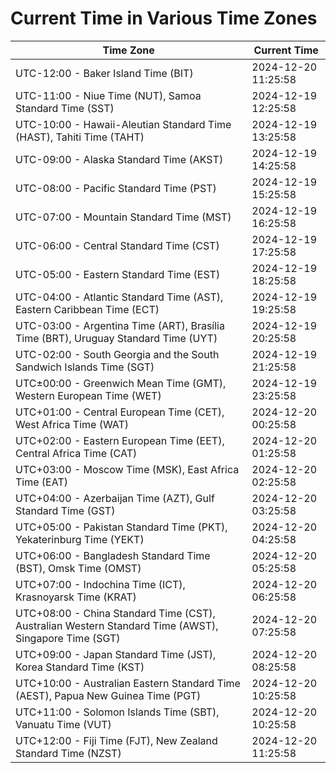 # Current Time in Various Time Zones

| Time Zone | Current Time |
|-----------|--------------|
| UTC-12:00 - Baker Island Time (BIT) | 2024-12-20 11:25:58 |
| UTC-11:00 - Niue Time (NUT), Samoa Standard Time (SST) | 2024-12-19 12:25:58 |
| UTC-10:00 - Hawaii-Aleutian Standard Time (HAST), Tahiti Time (TAHT) | 2024-12-19 13:25:58 |
| UTC-09:00 - Alaska Standard Time (AKST) | 2024-12-19 14:25:58 |
| UTC-08:00 - Pacific Standard Time (PST) | 2024-12-19 15:25:58 |
| UTC-07:00 - Mountain Standard Time (MST) | 2024-12-19 16:25:58 |
| UTC-06:00 - Central Standard Time (CST) | 2024-12-19 17:25:58 |
| UTC-05:00 - Eastern Standard Time (EST) | 2024-12-19 18:25:58 |
| UTC-04:00 - Atlantic Standard Time (AST), Eastern Caribbean Time (ECT) | 2024-12-19 19:25:58 |
| UTC-03:00 - Argentina Time (ART), Brasília Time (BRT), Uruguay Standard Time (UYT) | 2024-12-19 20:25:58 |
| UTC-02:00 - South Georgia and the South Sandwich Islands Time (SGT) | 2024-12-19 21:25:58 |
| UTC±00:00 - Greenwich Mean Time (GMT), Western European Time (WET) | 2024-12-19 23:25:58 |
| UTC+01:00 - Central European Time (CET), West Africa Time (WAT) | 2024-12-20 00:25:58 |
| UTC+02:00 - Eastern European Time (EET), Central Africa Time (CAT) | 2024-12-20 01:25:58 |
| UTC+03:00 - Moscow Time (MSK), East Africa Time (EAT) | 2024-12-20 02:25:58 |
| UTC+04:00 - Azerbaijan Time (AZT), Gulf Standard Time (GST) | 2024-12-20 03:25:58 |
| UTC+05:00 - Pakistan Standard Time (PKT), Yekaterinburg Time (YEKT) | 2024-12-20 04:25:58 |
| UTC+06:00 - Bangladesh Standard Time (BST), Omsk Time (OMST) | 2024-12-20 05:25:58 |
| UTC+07:00 - Indochina Time (ICT), Krasnoyarsk Time (KRAT) | 2024-12-20 06:25:58 |
| UTC+08:00 - China Standard Time (CST), Australian Western Standard Time (AWST), Singapore Time (SGT) | 2024-12-20 07:25:58 |
| UTC+09:00 - Japan Standard Time (JST), Korea Standard Time (KST) | 2024-12-20 08:25:58 |
| UTC+10:00 - Australian Eastern Standard Time (AEST), Papua New Guinea Time (PGT) | 2024-12-20 10:25:58 |
| UTC+11:00 - Solomon Islands Time (SBT), Vanuatu Time (VUT) | 2024-12-20 10:25:58 |
| UTC+12:00 - Fiji Time (FJT), New Zealand Standard Time (NZST) | 2024-12-20 11:25:58 |

